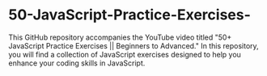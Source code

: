 # 50-JavaScript-Practice-Exercises-
This GitHub repository accompanies the YouTube video titled "50+ JavaScript Practice Exercises || Beginners to Advanced." In this repository, you will find a collection of JavaScript exercises designed to help you enhance your coding skills in JavaScript. 
